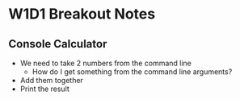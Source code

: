 # W1D1 Breakout Notes

## Console Calculator

- We need to take 2 numbers from the command line
  - How do I get something from the command line arguments?
- Add them together
- Print the result
